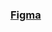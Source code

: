 ### [Figma](https://www.figma.com/design/Of6wYfe0uMOAXR9OpvOYfz/gdsc-fe-project?node-id=0-1&t=DUHl1JzZF7OLqhK8-1)
